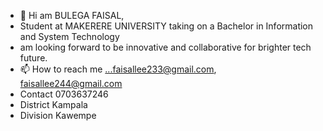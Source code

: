 - 👋 Hi am BULEGA FAISAL,
- Student at MAKERERE UNIVERSITY taking on a Bachelor in Information and System Technology
- am looking forward to be innovative and collaborative for brighter tech future.
- 📫 How to reach me ...faisallee233@gmail.com, faisallee244@gmail.com 
- Contact  0703637246
- District Kampala
- Division Kawempe

<!---
Faisallee233/Faisallee233 is a ✨ special ✨ repository because its `README.md` (this file) appears on your GitHub profile.
You can click the Preview link to take a look at your changes.
---
